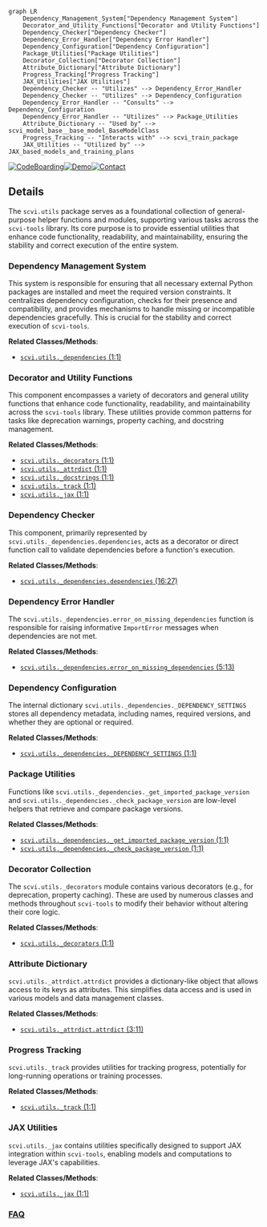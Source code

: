 ```mermaid
graph LR
    Dependency_Management_System["Dependency Management System"]
    Decorator_and_Utility_Functions["Decorator and Utility Functions"]
    Dependency_Checker["Dependency Checker"]
    Dependency_Error_Handler["Dependency Error Handler"]
    Dependency_Configuration["Dependency Configuration"]
    Package_Utilities["Package Utilities"]
    Decorator_Collection["Decorator Collection"]
    Attribute_Dictionary["Attribute Dictionary"]
    Progress_Tracking["Progress Tracking"]
    JAX_Utilities["JAX Utilities"]
    Dependency_Checker -- "Utilizes" --> Dependency_Error_Handler
    Dependency_Checker -- "Utilizes" --> Dependency_Configuration
    Dependency_Error_Handler -- "Consults" --> Dependency_Configuration
    Dependency_Error_Handler -- "Utilizes" --> Package_Utilities
    Attribute_Dictionary -- "Used by" --> scvi_model_base__base_model_BaseModelClass
    Progress_Tracking -- "Interacts with" --> scvi_train_package
    JAX_Utilities -- "Utilized by" --> JAX_based_models_and_training_plans
```

[![CodeBoarding](https://img.shields.io/badge/Generated%20by-CodeBoarding-9cf?style=flat-square)](https://github.com/CodeBoarding/GeneratedOnBoardings)[![Demo](https://img.shields.io/badge/Try%20our-Demo-blue?style=flat-square)](https://www.codeboarding.org/demo)[![Contact](https://img.shields.io/badge/Contact%20us%20-%20contact@codeboarding.org-lightgrey?style=flat-square)](mailto:contact@codeboarding.org)

## Details

The `scvi.utils` package serves as a foundational collection of general-purpose helper functions and modules, supporting various tasks across the `scvi-tools` library. Its core purpose is to provide essential utilities that enhance code functionality, readability, and maintainability, ensuring the stability and correct execution of the entire system.

### Dependency Management System
This system is responsible for ensuring that all necessary external Python packages are installed and meet the required version constraints. It centralizes dependency configuration, checks for their presence and compatibility, and provides mechanisms to handle missing or incompatible dependencies gracefully. This is crucial for the stability and correct execution of `scvi-tools`.


**Related Classes/Methods**:

- <a href="https://github.com/scverse/scvi-tools/src/scvi/utils/_dependencies.py#L1-L1" target="_blank" rel="noopener noreferrer">`scvi.utils._dependencies` (1:1)</a>


### Decorator and Utility Functions
This component encompasses a variety of decorators and general utility functions that enhance code functionality, readability, and maintainability across the `scvi-tools` library. These utilities provide common patterns for tasks like deprecation warnings, property caching, and docstring management.


**Related Classes/Methods**:

- <a href="https://github.com/scverse/scvi-tools/src/scvi/utils/_decorators.py#L1-L1" target="_blank" rel="noopener noreferrer">`scvi.utils._decorators` (1:1)</a>
- <a href="https://github.com/scverse/scvi-tools/src/scvi/utils/_attrdict.py#L1-L1" target="_blank" rel="noopener noreferrer">`scvi.utils._attrdict` (1:1)</a>
- <a href="https://github.com/scverse/scvi-tools/src/scvi/utils/_docstrings.py#L1-L1" target="_blank" rel="noopener noreferrer">`scvi.utils._docstrings` (1:1)</a>
- <a href="https://github.com/scverse/scvi-tools/src/scvi/utils/_track.py#L1-L1" target="_blank" rel="noopener noreferrer">`scvi.utils._track` (1:1)</a>
- <a href="https://github.com/scverse/scvi-tools/src/scvi/utils/_jax.py#L1-L1" target="_blank" rel="noopener noreferrer">`scvi.utils._jax` (1:1)</a>


### Dependency Checker
This component, primarily represented by `scvi.utils._dependencies.dependencies`, acts as a decorator or direct function call to validate dependencies before a function's execution.


**Related Classes/Methods**:

- <a href="https://github.com/scverse/scvi-tools/src/scvi/utils/_dependencies.py#L16-L27" target="_blank" rel="noopener noreferrer">`scvi.utils._dependencies.dependencies` (16:27)</a>


### Dependency Error Handler
The `scvi.utils._dependencies.error_on_missing_dependencies` function is responsible for raising informative `ImportError` messages when dependencies are not met.


**Related Classes/Methods**:

- <a href="https://github.com/scverse/scvi-tools/src/scvi/utils/_dependencies.py#L5-L13" target="_blank" rel="noopener noreferrer">`scvi.utils._dependencies.error_on_missing_dependencies` (5:13)</a>


### Dependency Configuration
The internal dictionary `scvi.utils._dependencies._DEPENDENCY_SETTINGS` stores all dependency metadata, including names, required versions, and whether they are optional or required.


**Related Classes/Methods**:

- <a href="https://github.com/scverse/scvi-tools/src/scvi/utils/_dependencies.py#L1-L1" target="_blank" rel="noopener noreferrer">`scvi.utils._dependencies._DEPENDENCY_SETTINGS` (1:1)</a>


### Package Utilities
Functions like `scvi.utils._dependencies._get_imported_package_version` and `scvi.utils._dependencies._check_package_version` are low-level helpers that retrieve and compare package versions.


**Related Classes/Methods**:

- <a href="https://github.com/scverse/scvi-tools/src/scvi/utils/_dependencies.py#L1-L1" target="_blank" rel="noopener noreferrer">`scvi.utils._dependencies._get_imported_package_version` (1:1)</a>
- <a href="https://github.com/scverse/scvi-tools/src/scvi/utils/_dependencies.py#L1-L1" target="_blank" rel="noopener noreferrer">`scvi.utils._dependencies._check_package_version` (1:1)</a>


### Decorator Collection
The `scvi.utils._decorators` module contains various decorators (e.g., for deprecation, property caching). These are used by numerous classes and methods throughout `scvi-tools` to modify their behavior without altering their core logic.


**Related Classes/Methods**:

- <a href="https://github.com/scverse/scvi-tools/src/scvi/utils/_decorators.py#L1-L1" target="_blank" rel="noopener noreferrer">`scvi.utils._decorators` (1:1)</a>


### Attribute Dictionary
`scvi.utils._attrdict.attrdict` provides a dictionary-like object that allows access to its keys as attributes. This simplifies data access and is used in various models and data management classes.


**Related Classes/Methods**:

- <a href="https://github.com/scverse/scvi-tools/src/scvi/utils/_attrdict.py#L3-L11" target="_blank" rel="noopener noreferrer">`scvi.utils._attrdict.attrdict` (3:11)</a>


### Progress Tracking
`scvi.utils._track` provides utilities for tracking progress, potentially for long-running operations or training processes.


**Related Classes/Methods**:

- <a href="https://github.com/scverse/scvi-tools/src/scvi/utils/_track.py#L1-L1" target="_blank" rel="noopener noreferrer">`scvi.utils._track` (1:1)</a>


### JAX Utilities
`scvi.utils._jax` contains utilities specifically designed to support JAX integration within `scvi-tools`, enabling models and computations to leverage JAX's capabilities.


**Related Classes/Methods**:

- <a href="https://github.com/scverse/scvi-tools/src/scvi/utils/_jax.py#L1-L1" target="_blank" rel="noopener noreferrer">`scvi.utils._jax` (1:1)</a>




### [FAQ](https://github.com/CodeBoarding/GeneratedOnBoardings/tree/main?tab=readme-ov-file#faq)